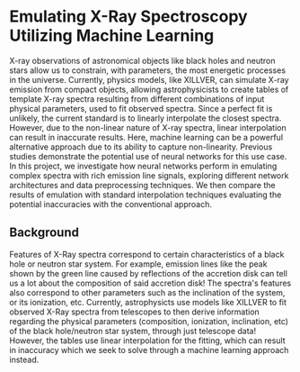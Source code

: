 
# Emulating X-Ray Spectroscopy Utilizing Machine Learning

X-ray observations of astronomical objects like black holes and neutron stars allow us to constrain, with parameters, the most energetic processes in the universe. Currently, physics models, like XILLVER, can simulate X-ray emission from compact objects, allowing astrophysicists to create tables of template X-ray spectra resulting from different combinations of input physical parameters, used to fit observed spectra. Since a perfect fit is unlikely, the current standard is to linearly interpolate the closest spectra. However, due to the non-linear nature of X-ray spectra, linear interpolation can result in inaccurate results. Here, machine learning can be a powerful alternative approach due to its ability to capture non-linearity. Previous studies demonstrate the potential use of neural networks for this use case. In this project, we investigate how neural networks perform in emulating complex spectra with rich emission line signals, exploring different network architectures and data preprocessing techniques. We then compare the results of emulation with standard interpolation techniques evaluating the potential inaccuracies with the conventional approach.



## Background



Features of X-Ray spectra correspond to certain characteristics of a black hole or neutron star system. For example, emission lines like the peak shown by the green line caused by reflections of the accretion disk can tell us a lot about the composition of said accretion disk! The spectra's features also correspond to other parameters such as the inclination of the system, or its ionization, etc. Currently, astrophysicts use models like XILLVER to fit observed X-Ray spectra from telescopes to then derive information regarding the physical parameters (composition, ionization, inclination, etc) of the black hole/neutron star system, through just telescope data! However, the tables use linear interpolation for the fitting, which can result in inaccuracy which we seek to solve through a machine learning approach instead.


